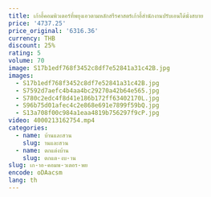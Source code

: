 ```yaml
---
title: เก้าอี้คอมพิวเตอร์ที่พยุงเอวตามหลักสรีรศาสตร์เก้าอี้สำนักงานปรับเอนได้นั่งสบาย
price: '4737.25'
price_original: '6316.36'
currency: THB
discount: 25%
rating: 5
volume: 70
image: S17b1edf768f3452c8df7e52841a31c42B.jpg
images:
  - S17b1edf768f3452c8df7e52841a31c42B.jpg
  - S7592d7aefc4b4aa4bc29270a42b64e565.jpg
  - S780c2edc4f8d41e186b172ff63402170L.jpg
  - S96b75d01afec4c2e868e691e7899f59bQ.jpg
  - S13a708f00c984a1eaa4819b756297f9cP.jpg
video: 4000213162754.mp4
categories:
  - name: บ้านและสวน
    slug: านและสวน
  - name: ตกแต่งบ้าน
    slug: ตกแต-งบ-าน
slug: เก-าอ-คอมพ-วเตอร-พย
encode: oDAacsm
lang: th
---
```

  